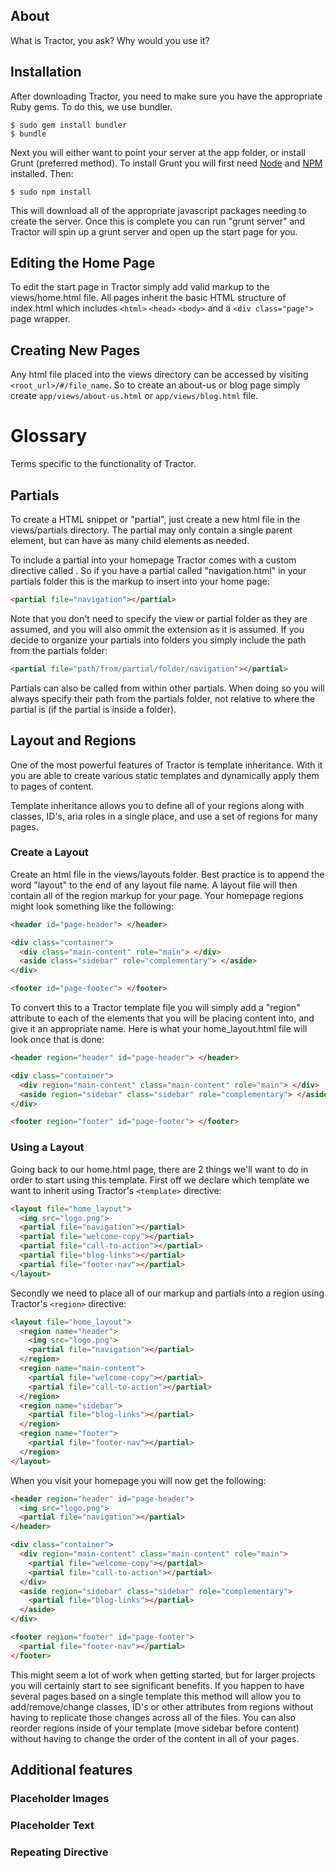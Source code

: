 ## About
What is Tractor, you ask? Why would you use it?

## Installation
After downloading Tractor, you need to make sure you have the appropriate Ruby gems. To do this, we use bundler.

```shell
$ sudo gem install bundler
$ bundle
```

Next you will either want to point your server at the app folder, or install Grunt (preferred method). To install Grunt you will first need [Node](http://nodejs.org/download/) and [NPM](https://npmjs.org/) installed. Then:

```shell
$ sudo npm install
```

This will download all of the appropriate javascript packages needing to create the server. Once this is complete you can run "grunt server" and Tractor will spin up a grunt server and open up the start page for you.

## Editing the Home Page
To edit the start page in Tractor simply add valid markup to the views/home.html file. All pages inherit the basic HTML structure of index.html which includes ```<html>```  ```<head>```  ```<body>``` and a ```<div class="page">``` page wrapper.

## Creating New Pages
Any html file placed into the views directory can be accessed by visiting ```<root_url>/#/file_name```. So to create an about-us or blog page simply create ```app/views/about-us.html``` or ```app/views/blog.html``` file.

# Glossary

Terms specific to the functionality of Tractor.

## Partials
To create a HTML snippet or "partial", just create a new html file in the views/partials directory. The partial may only contain a single parent element, but can have as many child elements as needed.

To include a partial into your homepage Tractor comes with a custom directive called <partial>. So if you have a partial called "navigation.html" in your partials folder this is the markup to insert into your home page:

```html
<partial file="navigation"></partial>
```

Note that you don't need to specify the view or partial folder as they are assumed, and you will also ommit the extension as it is assumed. If you decide to organize your partials into folders you simply include the path from the partials folder:

```html
<partial file="path/from/partial/folder/navigation"></partial>
```

Partials can also be called from within other partials. When doing so you will always specify their path from the partials folder, not relative to where the partial is (if the partial is inside a folder).

## Layout and Regions

One of the most powerful features of Tractor is template inheritance. With it you are able to create various static templates and  dynamically apply them to pages of content.

Template inheritance allows you to define all of your regions along with classes, ID's, aria roles in a single place, and use a set of regions for many pages.

### Create a Layout

Create an html file in the views/layouts folder. Best practice is to append the word "layout" to the end of any layout file name. A layout file will then contain all of the region markup for your page. Your homepage regions might look something like the following:

```html
<header id="page-header"> </header>

<div class="container">
  <div class="main-content" role="main"> </div>
  <aside class="sidebar" role="complementary"> </aside>
</div>

<footer id="page-footer"> </footer>
```

To convert this to a Tractor template file you will simply add a "region" attribute to each of the elements that you will be placing content into, and give it an appropriate name. Here is what your home_layout.html file will look once that is done:

```html
<header region="header" id="page-header"> </header>

<div class="container">
  <div region="main-content" class="main-content" role="main"> </div>
  <aside region="sidebar" class="sidebar" role="complementary"> </aside>
</div>

<footer region="footer" id="page-footer"> </footer>
```
### Using a Layout

Going back to our home.html page, there are 2 things we'll want to do in order to start using this template. First off we declare which template we want to inherit using Tractor's ```<template>``` directive:

```html
<layout file="home_layout">
  <img src="logo.png">
  <partial file="navigation"></partial>
  <partial file="welcome-copy"></partial>
  <partial file="call-to-action"></partial>
  <partial file="blog-links"></partial>
  <partial file="footer-nav"></partial>
</layout>
```

Secondly we need to place all of our markup and partials into a region using Tractor's ```<region>``` directive:

```html
<layout file="home_layout">
  <region name="header">
    <img src="logo.png">
    <partial file="navigation"></partial>
  </region>
  <region name="main-content">
    <partial file="welcome-copy"></partial>
    <partial file="call-to-action"></partial>
  </region>
  <region name="sidebar">
    <partial file="blog-links"></partial>
  </region>
  <region name="footer">
    <partial file="footer-nav"></partial>
  </region>
</layout>
```

When you visit your homepage you will now get the following:

```html
<header region="header" id="page-header">
  <img src="logo.png">
  <partial file="navigation"></partial>
</header>

<div class="container">
  <div region="main-content" class="main-content" role="main">
    <partial file="welcome-copy"></partial>
    <partial file="call-to-action"></partial>
  </div>
  <aside region="sidebar" class="sidebar" role="complementary">
    <partial file="blog-links"></partial>
  </aside>
</div>

<footer region="footer" id="page-footer">
  <partial file="footer-nav"></partial>
</footer>
```

This might seem a lot of work when getting started, but for larger projects you will certainly start to see significant benefits. If you happen to have several pages based on a single template this method will allow you to add/remove/change classes, ID's or other attributes from regions without having to replicate those changes across all of the files. You can also reorder regions inside of your template (move sidebar before content) without having to change the order of the content in all of your pages.

## Additional features

### Placeholder Images

### Placeholder Text

### Repeating Directive


